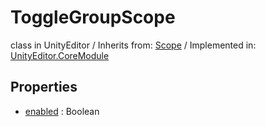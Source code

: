 # ToggleGroupScope
class in UnityEditor
 / Inherits from: <a href="https://docs.unity3d.com/6000.1/Documentation/ScriptReference/Scope.html">Scope</a> / Implemented in: <a href="https://docs.unity3d.com/6000.1/Documentation/ScriptReference/UnityEditor.CoreModule.html">UnityEditor.CoreModule</a>

## Properties
- <a href="https://docs.unity3d.com/6000.1/Documentation/ScriptReference/ToggleGroupScope-enabled.html">enabled</a> : Boolean
